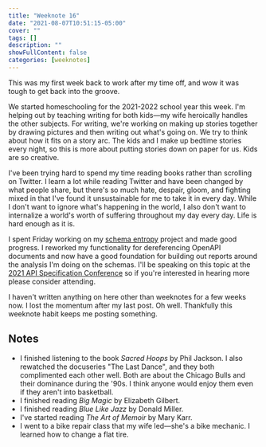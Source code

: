 ```yaml
---
title: "Weeknote 16"
date: "2021-08-07T10:51:15-05:00"
cover: ""
tags: []
description: ""
showFullContent: false
categories: [weeknotes]
---
```


This was my first week back to work after my time off, and wow it was tough to get back into the groove.

We started homeschooling for the 2021-2022 school year this week. I'm helping out by teaching writing for both kids—my wife heroically handles the other subjects. For writing, we're working on making up stories together by drawing pictures and then writing out what's going on. We try to think about how it fits on a story arc. The kids and I make up bedtime stories every night, so this is more about putting stories down on paper for us. Kids are so creative.

I've been trying hard to spend my time reading books rather than scrolling on Twitter. I learn a lot while reading Twitter and have been changed by what people share, but there's so much hate, despair, gloom, and fighting mixed in that I've found it unsustainable for me to take it in every day. While I don't want to ignore what's happening in the world, I also don't want to internalize a world's worth of suffering throughout my day every day. Life is hard enough as it is.

I spent Friday working on my [schema entropy](/tags/schema-entropy/) project and made good progress. I reworked my functionality for dereferencing OpenAPI documents and now have a good foundation for building out reports around the analysis I'm doing on the schemas. I'll be speaking on this topic at the [2021 API Specification Conference](https://events.linuxfoundation.org/openapi-asc/) so if you're interested in hearing more please consider attending.

I haven't written anything on here other than weeknotes for a few weeks now. I lost the momentum after my last post. Oh well. Thankfully this weeknote habit keeps me posting something.

## Notes

* I finished listening to the book *Sacred Hoops* by Phil Jackson. I also rewatched the docuseries "The Last Dance", and they both complimented each other well. Both are about the Chicago Bulls and their dominance during the '90s. I think anyone would enjoy them even if they aren't into basketball.
* I finished reading *Big Magic* by Elizabeth Gilbert. 
* I finished reading *Blue Like Jazz* by Donald Miller.
* I've started reading *The Art of Memoir* by Mary Karr.
* I went to a bike repair class that my wife led—she's a bike mechanic. I learned how to change a flat tire.